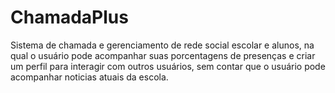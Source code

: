 # ChamadaPlus
Sistema de chamada e gerenciamento de rede social escolar e alunos, na qual o usuário pode acompanhar suas porcentagens de presenças e criar um perfil para interagir com outros usuários, sem contar que o usuário pode acompanhar noticias atuais da escola.
